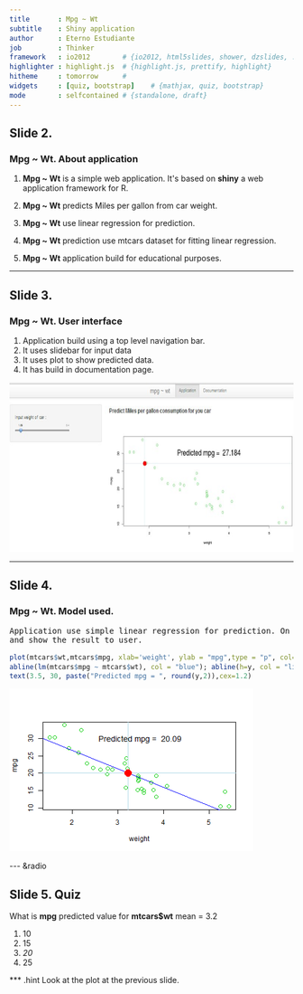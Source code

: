 ```yaml
---
title       : Mpg ~ Wt 
subtitle    : Shiny application
author      : Eterno Estudiante
job         : Thinker 
framework   : io2012        # {io2012, html5slides, shower, dzslides, ...}
highlighter : highlight.js  # {highlight.js, prettify, highlight}
hitheme     : tomorrow      # 
widgets     : [quiz, bootstrap]    # {mathjax, quiz, bootstrap}
mode        : selfcontained # {standalone, draft}
---
```


## Slide 2. 

### Mpg ~ Wt. About application

1. **Mpg ~ Wt**  is a simple web application. It's based on **shiny**  a web application framework for R.

2. **Mpg ~ Wt** predicts Miles per gallon from car weight.

3. **Mpg ~ Wt** use linear regression for prediction.

4. **Mpg ~ Wt** prediction use mtcars dataset for fitting linear regression.

5. **Mpg ~ Wt** application build for educational purposes.

--- 

##  Slide 3.
### Mpg ~ Wt. User interface

1.  Application build using a top level navigation bar.
2.  It uses slidebar for input data
3.  It uses plot to show predicted data.
4.  It has build in documentation page.
<div style='text-align: center;'>
    <img height='300' src='ui11.jpg' />
</div>


---

## Slide  4.
### Mpg ~ Wt. Model used.

<pre style = 'font-size: 10 px,'>
Application use simple linear regression for prediction. On the server side it fits the model, calculate point of prediction
and show the result to user.</pre>


```r
plot(mtcars$wt,mtcars$mpg, xlab='weight', ylab = "mpg",type = "p", col=3, pch=21, cex = 1.3)
abline(lm(mtcars$mpg ~ mtcars$wt), col = "blue"); abline(h=y, col = "lightblue"); abline(v=x, col = "lightblue"); points( x, y, pch=19, cex = 2.5, col = "red")
text(3.5, 30, paste("Predicted mpg = ", round(y,2)),cex=1.2)
```

![plot of chunk unnamed-chunk-2](figure/unnamed-chunk-2.png) 

---  &radio

## Slide 5. Quiz 

What is **mpg** predicted value for **mtcars$wt** mean = 3.2

1. 10
2. 15
3. _20_
4. 25

*** .hint 
Look at the plot at the previous slide.



